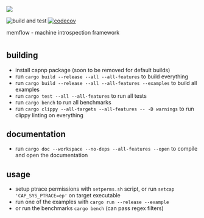 ![](docs/logo.png)

![build and test](https://github.com/memflow/memflow/workflows/Build%20and%20test/badge.svg?branch=dev)
[![codecov](https://codecov.io/gh/memflow/memflow/branch/master/graph/badge.svg?token=XT7R158N6W)](https://codecov.io/gh/memflow/memflow)

memflow - machine introspection framework

#

## building
- install capnp package (soon to be removed for default builds)
- run `cargo build --release --all --all-features` to build everything
- run `cargo build --release --all --all-features --examples` to build all examples
- run `cargo test --all --all-features` to run all tests
- run `cargo bench` to run all benchmarks
- run `cargo clippy --all-targets --all-features -- -D warnings` to run clippy linting on everything

## documentation
- run `cargo doc --workspace --no-deps --all-features --open` to compile and open the documentation

## usage
- setup ptrace permissions with `setperms.sh` script, or run `setcap 'CAP_SYS_PTRACE=ep'` on target executable
- run one of the examples with `cargo run --release --example`
- or run the benchmarks `cargo bench` (can pass regex filters)
